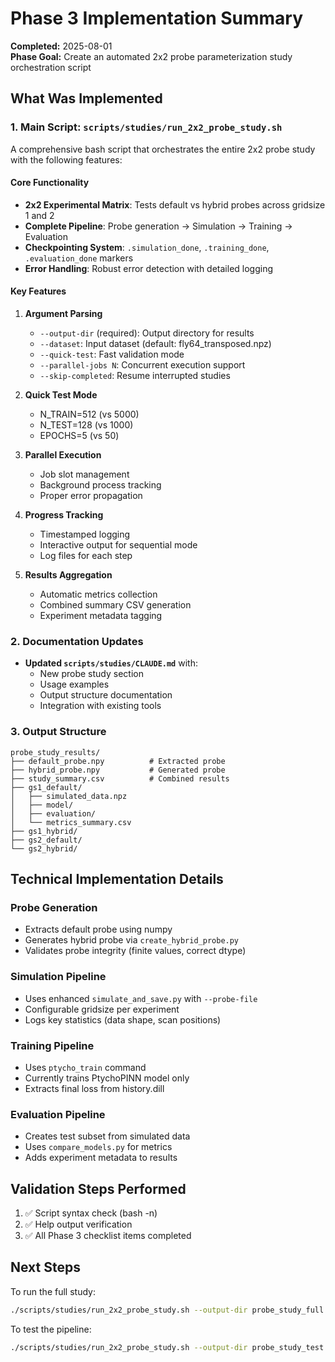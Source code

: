 # Phase 3 Implementation Summary

**Completed:** 2025-08-01  
**Phase Goal:** Create an automated 2x2 probe parameterization study orchestration script

## What Was Implemented

### 1. Main Script: `scripts/studies/run_2x2_probe_study.sh`

A comprehensive bash script that orchestrates the entire 2x2 probe study with the following features:

#### Core Functionality
- **2x2 Experimental Matrix**: Tests default vs hybrid probes across gridsize 1 and 2
- **Complete Pipeline**: Probe generation → Simulation → Training → Evaluation
- **Checkpointing System**: `.simulation_done`, `.training_done`, `.evaluation_done` markers
- **Error Handling**: Robust error detection with detailed logging

#### Key Features
1. **Argument Parsing**
   - `--output-dir` (required): Output directory for results
   - `--dataset`: Input dataset (default: fly64_transposed.npz)
   - `--quick-test`: Fast validation mode
   - `--parallel-jobs N`: Concurrent execution support
   - `--skip-completed`: Resume interrupted studies

2. **Quick Test Mode**
   - N_TRAIN=512 (vs 5000)
   - N_TEST=128 (vs 1000) 
   - EPOCHS=5 (vs 50)

3. **Parallel Execution**
   - Job slot management
   - Background process tracking
   - Proper error propagation

4. **Progress Tracking**
   - Timestamped logging
   - Interactive output for sequential mode
   - Log files for each step

5. **Results Aggregation**
   - Automatic metrics collection
   - Combined summary CSV generation
   - Experiment metadata tagging

### 2. Documentation Updates

- **Updated `scripts/studies/CLAUDE.md`** with:
  - New probe study section
  - Usage examples
  - Output structure documentation
  - Integration with existing tools

### 3. Output Structure

```
probe_study_results/
├── default_probe.npy          # Extracted probe
├── hybrid_probe.npy           # Generated probe
├── study_summary.csv          # Combined results
├── gs1_default/
│   ├── simulated_data.npz
│   ├── model/
│   ├── evaluation/
│   └── metrics_summary.csv
├── gs1_hybrid/
├── gs2_default/
└── gs2_hybrid/
```

## Technical Implementation Details

### Probe Generation
- Extracts default probe using numpy
- Generates hybrid probe via `create_hybrid_probe.py`
- Validates probe integrity (finite values, correct dtype)

### Simulation Pipeline
- Uses enhanced `simulate_and_save.py` with `--probe-file`
- Configurable gridsize per experiment
- Logs key statistics (data shape, scan positions)

### Training Pipeline
- Uses `ptycho_train` command
- Currently trains PtychoPINN model only
- Extracts final loss from history.dill

### Evaluation Pipeline
- Creates test subset from simulated data
- Uses `compare_models.py` for metrics
- Adds experiment metadata to results

## Validation Steps Performed

1. ✅ Script syntax check (bash -n)
2. ✅ Help output verification
3. ✅ All Phase 3 checklist items completed

## Next Steps

To run the full study:
```bash
./scripts/studies/run_2x2_probe_study.sh --output-dir probe_study_full --dataset datasets/fly/fly64_transposed.npz
```

To test the pipeline:
```bash
./scripts/studies/run_2x2_probe_study.sh --output-dir probe_study_test --quick-test
```